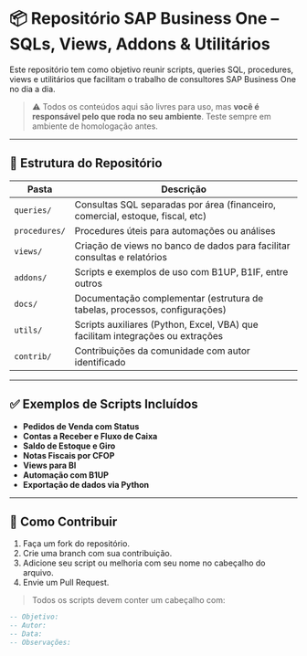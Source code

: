 # 📦 Repositório SAP Business One – SQLs, Views, Addons & Utilitários

Este repositório tem como objetivo reunir scripts, queries SQL, procedures, views e utilitários que facilitam o trabalho de consultores SAP Business One no dia a dia.

> ⚠️ Todos os conteúdos aqui são livres para uso, mas **você é responsável pelo que roda no seu ambiente**. Teste sempre em ambiente de homologação antes.

---

## 📁 Estrutura do Repositório

| Pasta          | Descrição |
|----------------|-----------|
| `queries/`     | Consultas SQL separadas por área (financeiro, comercial, estoque, fiscal, etc) |
| `procedures/`  | Procedures úteis para automações ou análises |
| `views/`       | Criação de views no banco de dados para facilitar consultas e relatórios |
| `addons/`      | Scripts e exemplos de uso com B1UP, B1IF, entre outros |
| `docs/`        | Documentação complementar (estrutura de tabelas, processos, configurações) |
| `utils/`       | Scripts auxiliares (Python, Excel, VBA) que facilitam integrações ou extrações |
| `contrib/`     | Contribuições da comunidade com autor identificado |

---

## ✅ Exemplos de Scripts Incluídos

- **Pedidos de Venda com Status**
- **Contas a Receber e Fluxo de Caixa**
- **Saldo de Estoque e Giro**
- **Notas Fiscais por CFOP**
- **Views para BI**
- **Automação com B1UP**
- **Exportação de dados via Python**

---

## 📌 Como Contribuir

1. Faça um fork do repositório.
2. Crie uma branch com sua contribuição.
3. Adicione seu script ou melhoria com seu nome no cabeçalho do arquivo.
4. Envie um Pull Request.

> Todos os scripts devem conter um cabeçalho com:
```sql
-- Objetivo:
-- Autor:
-- Data:
-- Observações:

